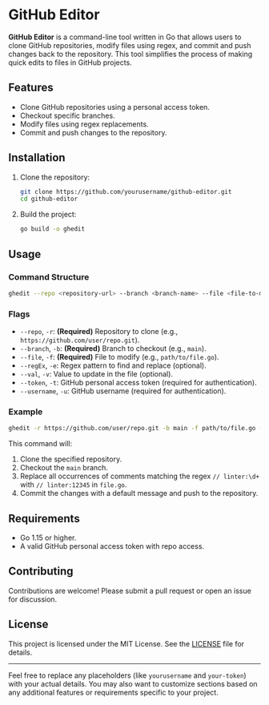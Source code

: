 # GitHub Editor

**GitHub Editor** is a command-line tool written in Go that allows users to clone GitHub repositories, modify files using regex, and commit and push changes back to the repository. This tool simplifies the process of making quick edits to files in GitHub projects.

## Features

- Clone GitHub repositories using a personal access token.
- Checkout specific branches.
- Modify files using regex replacements.
- Commit and push changes to the repository.

## Installation

1. Clone the repository:
   ```bash
   git clone https://github.com/yourusername/github-editor.git
   cd github-editor
   ```

2. Build the project:
   ```bash
   go build -o ghedit
   ```

## Usage

### Command Structure

```bash
ghedit --repo <repository-url> --branch <branch-name> --file <file-to-modify> --regEx <regex-pattern> --val <replacement-value> --token <github-token> --username <github-username>
```

### Flags

- `--repo`, `-r`: **(Required)** Repository to clone (e.g., `https://github.com/user/repo.git`).
- `--branch`, `-b`: **(Required)** Branch to checkout (e.g., `main`).
- `--file`, `-f`: **(Required)** File to modify (e.g., `path/to/file.go`).
- `--regEx`, `-e`: Regex pattern to find and replace (optional).
- `--val`, `-v`: Value to update in the file (optional).
- `--token`, `-t`: GitHub personal access token (required for authentication).
- `--username`, `-u`: GitHub username (required for authentication).

### Example

```bash
ghedit -r https://github.com/user/repo.git -b main -f path/to/file.go -e "// linter:\\d+" -v "// linter:12345" -t your-token -u your-username
```

This command will:
1. Clone the specified repository.
2. Checkout the `main` branch.
3. Replace all occurrences of comments matching the regex `// linter:\d+` with `// linter:12345` in `file.go`.
4. Commit the changes with a default message and push to the repository.

## Requirements

- Go 1.15 or higher.
- A valid GitHub personal access token with repo access.

## Contributing

Contributions are welcome! Please submit a pull request or open an issue for discussion.

## License

This project is licensed under the MIT License. See the [LICENSE](LICENSE) file for details.

---

Feel free to replace any placeholders (like `yourusername` and `your-token`) with your actual details. You may also want to customize sections based on any additional features or requirements specific to your project.

